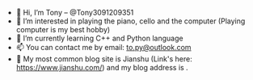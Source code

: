 - 👋 Hi, I’m Tony – @Tony3091209351
- 👀 I’m interested in playing the piano, cello and the computer (Playing computer is my best hobby)
- 🌱 I’m currently learning C++ and Python language
- 📫 You can contact me by email: to.py@outlook.com
- 📒 My most common blog site is Jianshu (Link's here: https://www.jianshu.com/) and my blog address is .

<!---
Tony3091209351/Tony3091209351 is a ✨ special ✨ repository because its `README.md` (this file) appears on your GitHub profile.
You can click the Preview link to take a look at your changes.
--->
